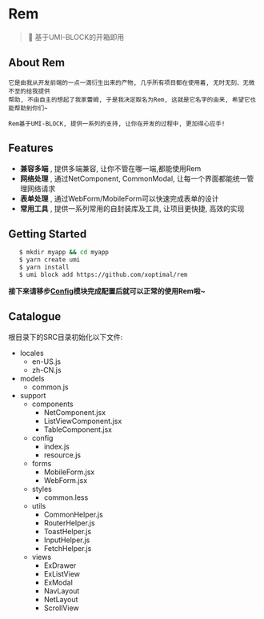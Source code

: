 # Rem

> 🐯 基于UMI-BLOCK的开箱即用

## About Rem

    它是由我从开发前端的一点一滴衍生出来的产物, 几乎所有项目都在使用着, 无时无刻、无微不至的给我提供 
    帮助, 不由自主的想起了我家蕾姆, 于是我决定取名为Rem, 这就是它名字的由来, 希望它也能帮助到你们~

    Rem基于UMI-BLOCK, 提供一系列的支持, 让你在开发的过程中, 更加得心应手!

## Features

* **兼容多端** , 提供多端兼容, 让你不管在哪一端,都能使用Rem 
* **网络处理** , 通过NetComponent, CommonModal, 让每一个界面都能统一管理网络请求
* **表单处理** , 通过WebForm/MobileForm可以快速完成表单的设计
* **常用工具** , 提供一系列常用的自封装库及工具, 让项目更快捷, 高效的实现


## Getting Started

 ```bash
    $ mkdir myapp && cd myapp
    $ yarn create umi
    $ yarn install
    $ umi block add https://github.com/xoptimal/rem
```
    
**接下来请移步[Config]()模块完成配置后就可以正常的使用Rem啦~**
  
   
## Catalogue

根目录下的SRC目录初始化以下文件:

* locales
    * en-US.js
    * zh-CN.js
* models
    * common.js
* support
    * components
        * NetComponent.jsx
        * ListViewComponent.jsx
        * TableComponent.jsx
    * config
        * index.js
        * resource.js
    * forms
        * MobileForm.jsx
        * WebForm.jsx
    * styles
        * common.less
    * utils
        * CommonHelper.js
        * RouterHelper.js
        * ToastHelper.js
        * InputHelper.js
        * FetchHelper.js
    * views
        * ExDrawer
        * ExListView
        * ExModal
        * NavLayout
        * NetLayout
        * ScrollView

